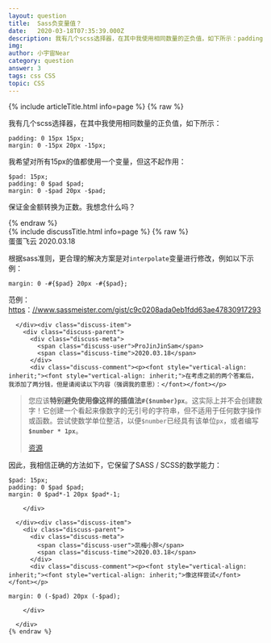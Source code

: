 ```yaml
---
layout: question
title:  Sass负变量值？
date:   2020-03-18T07:35:39.000Z
description: 我有几个scss选择器，在其中我使用相同数量的正负值，如下所示：padding  0 15px 15px;margin  0 -15px 20px ...
img: 
author: 小宇宙Near
category: question
answer: 3
tags: css CSS
topic: CSS
---
```

<div class="article-root">
  <div class="article">
    {% include articleTitle.html info=page %}
    {% raw %}
    <div class="article-content"><p><font style="vertical-align: inherit;"><font style="vertical-align: inherit;">我有几个scss选择器，在其中我使用相同数量的正负值，如下所示：</font></font></p>

<pre><code>padding: 0 15px 15px;<font></font>
margin: 0 -15px 20px -15px;<font></font>
</code></pre>

<p><font style="vertical-align: inherit;"><font style="vertical-align: inherit;">我希望对所有15px的值都使用一个变量，但这不起作用：</font></font></p>

<pre><code>$pad: 15px;<font></font>
padding: 0 $pad $pad;<font></font>
margin: 0 -$pad 20px -$pad;<font></font>
</code></pre>

<p><font style="vertical-align: inherit;"><font style="vertical-align: inherit;">保证金金额转换为正数。</font><font style="vertical-align: inherit;">我想念什么吗？</font></font></p></div>
    {% endraw %}
  </div>

  <div class="discuss-wrapper">
    {% include discussTitle.html info=page %}
    {% raw %}
    <div class="discuss-item">
        <div class="discuss-parent">
          <div class="discuss-meta">
            <span class="discuss-user">蛋蛋飞云</span>
            <span class="discuss-time">2020.03.18</span>
          </div>
          <div class="discuss-comment"><p><font style="vertical-align: inherit;"><font style="vertical-align: inherit;">根据sass准则，更合理的解决方案是对</font></font><code>interpolate</code><font style="vertical-align: inherit;"><font style="vertical-align: inherit;">变量进行修改，例如以下示例：</font></font></p>

<pre><code>margin: 0 -#{$pad} 20px -#{$pad};
</code></pre>

<p><font style="vertical-align: inherit;"><font style="vertical-align: inherit;">范例：</font><a href="https://www.sassmeister.com/gist/c9c0208ada0eb1fdd63ae47830917293" rel="noreferrer"><font style="vertical-align: inherit;">https</font></a><font style="vertical-align: inherit;">：</font></font><a href="https://www.sassmeister.com/gist/c9c0208ada0eb1fdd63ae47830917293" rel="noreferrer"><font style="vertical-align: inherit;"><font style="vertical-align: inherit;">//www.sassmeister.com/gist/c9c0208ada0eb1fdd63ae47830917293</font></font></a></p></div>
        </div>
        
      </div><div class="discuss-item">
        <div class="discuss-parent">
          <div class="discuss-meta">
            <span class="discuss-user">ProJinJinSam</span>
            <span class="discuss-time">2020.03.18</span>
          </div>
          <div class="discuss-comment"><p><font style="vertical-align: inherit;"><font style="vertical-align: inherit;">在考虑之前的两个答案后，我添加了两分钱，但是请阅读以下内容（强调我的意思）：</font></font></p>

<blockquote>
  <p><font style="vertical-align: inherit;"><font style="vertical-align: inherit;">您应该</font></font><strong><font style="vertical-align: inherit;"><font style="vertical-align: inherit;">特别避免使用像这样的插值法</font></font><code>#{$number}px</code></strong><font style="vertical-align: inherit;"><font style="vertical-align: inherit;">。</font><font style="vertical-align: inherit;">这实际上并不会创建数字！</font><font style="vertical-align: inherit;">它创建一个看起来像数字的无引号的字符串，但不适用于任何数字操作或函数。</font><font style="vertical-align: inherit;">尝试使数学单位整洁，以便</font></font><code>$number</code><font style="vertical-align: inherit;"><font style="vertical-align: inherit;">已经具有该单位</font></font><code>px</code><font style="vertical-align: inherit;"><font style="vertical-align: inherit;">，或者编写</font></font><strong><code>$number * 1px</code></strong><font style="vertical-align: inherit;"><font style="vertical-align: inherit;">。</font></font></p>
  
  <p><a href="https://sass-lang.com/documentation/values/numbers" rel="nofollow noreferrer"><font style="vertical-align: inherit;"><font style="vertical-align: inherit;">资源</font></font></a></p>
</blockquote>

<p><font style="vertical-align: inherit;"><font style="vertical-align: inherit;">因此，我相信正确的方法如下，它保留了SASS / SCSS的数学能力：</font></font></p>

<pre><code>$pad: 15px;<font></font>
padding: 0 $pad $pad;<font></font>
margin: 0 $pad*-1 20px $pad*-1;<font></font>
</code></pre></div>
        </div>
        
      </div><div class="discuss-item">
        <div class="discuss-parent">
          <div class="discuss-meta">
            <span class="discuss-user">凯梅小胖</span>
            <span class="discuss-time">2020.03.18</span>
          </div>
          <div class="discuss-comment"><p><font style="vertical-align: inherit;"><font style="vertical-align: inherit;">像这样尝试</font></font></p>

<pre><code>margin: 0 (-$pad) 20px (-$pad);
</code></pre></div>
        </div>
        
      </div>
    {% endraw %}
  </div>
<div>
